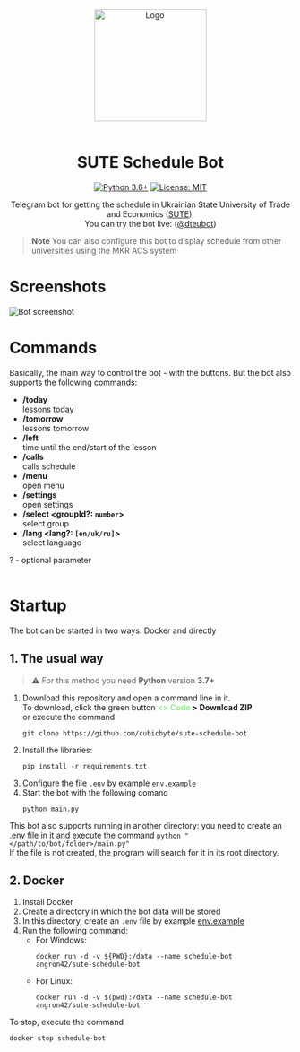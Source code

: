 <div align="center">
<img src="https://user-images.githubusercontent.com/81159301/193612153-e085ffb7-230b-413c-a7b2-c450536cd397.png" alt="Logo" width="200"><br><br>

# SUTE Schedule Bot
[![Python 3.6+](https://img.shields.io/badge/python-3.7+-blue.svg)](https://www.python.org/downloads)
[![License: MIT](https://img.shields.io/badge/License-MIT-yellow.svg)](LICENSE)

Telegram bot for getting the schedule in Ukrainian State University of Trade and Economics ([SUTE](https://knute.edu.ua)).<br>
You can try the bot live: ([@dteubot](https://t.me/dteubot))
</div>

> **Note** You can also configure this bot to display schedule from other universities using the MKR ACS system



# Screenshots
![Bot screenshot](https://user-images.githubusercontent.com/81159301/193561985-2414eafb-3423-4ef6-b149-24926831df7a.png)



# Commands
Basically, the main way to control the bot - with the buttons. But the bot also supports the following commands:
* **/today**<br>
    lessons today
* **/tomorrow**<br>
    lessons tomorrow
* **/left**<br>
    time until the end/start of the lesson
* **/calls**<br>
    calls schedule
* **/menu**<br>
    open menu
* **/settings**<br>
    open settings
* **/select \<groupId?: `number`\>**<br>
    select group
* **/lang \<lang?: `[en/uk/ru]`\>**<br>
    select language

? - optional parameter
<br><br>



# Startup
The bot can be started in two ways: Docker and directly

## 1. The usual way

> :warning: For this method you need **Python** version **3.7+**

1. Download this repository and open a command line in it.<br>
   To download, click the green button **<span style="color: lightgreen;"><> Code</span> > Download ZIP**<br>
   or execute the command
   ```shell
   git clone https://github.com/cubicbyte/sute-schedule-bot
   ```
2. Install the libraries:
    ```shell
    pip install -r requirements.txt
    ```
3. Configure the file `.env` by example `env.example`
4. Start the bot with the following comand
    ```shell
    python main.py
    ```

This bot also supports running in another directory: you need to create an .env file in it and execute the command `python "</path/to/bot/folder>/main.py"`<br>
If the file is not created, the program will search for it in its root directory.

## 2. Docker
1. Install Docker
2. Create a directory in which the bot data will be stored
3. In this directory, create an `.env` file by example [env.example](env.example)
4. Run the following command:
    - For Windows:
        ```shell
        docker run -d -v ${PWD}:/data --name schedule-bot angron42/sute-schedule-bot
        ```
    - For Linux:
        ```shell
        docker run -d -v $(pwd):/data --name schedule-bot angron42/sute-schedule-bot
        ```

To stop, execute the command
```shell
docker stop schedule-bot
```

